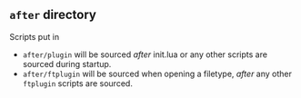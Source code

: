 ## `after` directory

Scripts put in

- `after/plugin` will be sourced _after_ init.lua
  or any other scripts are sourced during startup.
- `after/ftplugin` will be sourced when opening a
  filetype, _after_ any other `ftplugin` scripts are sourced.
